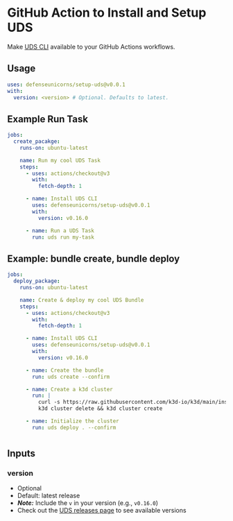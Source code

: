 # GitHub Action to Install and Setup UDS

Make [UDS CLI](https://github.com/defenseunicorns/uds-cli) available to your GitHub Actions workflows.

## Usage

```yaml
uses: defenseunicorns/setup-uds@v0.0.1
with:
  version: <version> # Optional. Defaults to latest.
```

## Example Run Task

```yaml
jobs:
  create_pacakge:
    runs-on: ubuntu-latest

    name: Run my cool UDS Task
    steps:
      - uses: actions/checkout@v3
        with:
          fetch-depth: 1

      - name: Install UDS CLI
        uses: defenseunicorns/setup-uds@v0.0.1
        with:
          version: v0.16.0

      - name: Run a UDS Task
        run: uds run my-task
```

## Example: bundle create, bundle deploy

```yaml
jobs:
  deploy_package:
    runs-on: ubuntu-latest

    name: Create & deploy my cool UDS Bundle
    steps:
      - uses: actions/checkout@v3
        with:
          fetch-depth: 1

      - name: Install UDS CLI
        uses: defenseunicorns/setup-uds@v0.0.1
        with:
          version: v0.16.0

      - name: Create the bundle
        run: uds create --confirm

      - name: Create a k3d cluster
        run: |
          curl -s https://raw.githubusercontent.com/k3d-io/k3d/main/install.sh | bash
          k3d cluster delete && k3d cluster create

      - name: Initialize the cluster
        run: uds deploy . --confirm

```

#

## Inputs

### version

- Optional
- Default: latest release
- **_Note:_** Include the `v` in your version (e.g., `v0.16.0`)
- Check out the [UDS releases page](https://github.com/defenseunicorns/uds-cli/releases) to see available versions
